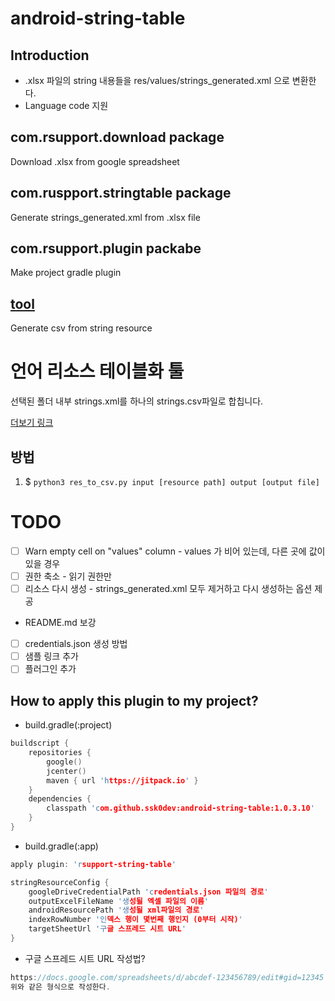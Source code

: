 # android-string-table

## Introduction
- .xlsx 파일의 string 내용들을 res/values/strings_generated.xml 으로 변환한다.
- Language code 지원

## com.rsupport.download package
Download .xlsx from google spreadsheet

## com.ruspport.stringtable package 
Generate strings_generated.xml from .xlsx file

## com.rsupport.plugin packabe
Make project gradle plugin

## [tool](tool/readme.md)
Generate csv from string resource

# 언어 리소스 테이블화 툴
선택된 폴더 내부 strings.xml를 하나의 strings.csv파일로 합칩니다.

[더보기 링크](tool/readme.md)

## 방법
1. $ `python3 res_to_csv.py input [resource path] output [output file]`


# TODO
- [ ] Warn empty cell on "values" column - values 가 비어 있는데, 다른 곳에 값이 있을 경우
- [ ] 권한 축소 - 읽기 권한만
- [ ] 리소스 다시 생성 - strings_generated.xml 모두 제거하고 다시 생성하는 옵션 제공

- README.md 보강
- [ ] credentials.json 생성 방법
- [ ] 샘플 링크 추가
- [ ] 플러그인 추가

## How to apply this plugin to my project?
- build.gradle(:project)
```c
buildscript {
    repositories {
        google()
        jcenter()
        maven { url 'https://jitpack.io' }
    }
    dependencies {
        classpath 'com.github.ssk0dev:android-string-table:1.0.3.10'
    }
}
```

- build.gradle(:app)
```c
apply plugin: 'rsupport-string-table'

stringResourceConfig {
    googleDriveCredentialPath 'credentials.json 파일의 경로'
    outputExcelFileName '생성될 엑셀 파일의 이름'
    androidResourcePath '생성될 xml파일의 경로'
    indexRowNumber '인덱스 행이 몇번째 행인지 (0부터 시작)'
    targetSheetUrl '구글 스프레드 시트 URL'
}
```

- 구글 스프레드 시트 URL 작성법?
```c
https://docs.google.com/spreadsheets/d/abcdef-123456789/edit#gid=12345
위와 같은 형식으로 작성한다.
```
